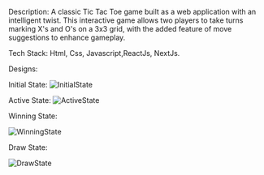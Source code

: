 Description: A classic Tic Tac Toe game built as a web application with an intelligent twist. This interactive game allows two players to take turns marking X's and O's on a 3x3 grid, with the added feature of move suggestions to enhance gameplay.

Tech Stack: Html, Css, Javascript,ReactJs, NextJs.

Designs:

Initial State:
![InitialState](https://github.com/user-attachments/assets/4bc6968a-ca1e-4d8f-b5a7-bcab56c155f8)

Active State:
![ActiveState](https://github.com/user-attachments/assets/44b95f0c-edce-454a-acb4-ab363b18ac0e)

Winning State:

![WinningState](https://github.com/user-attachments/assets/8ec30bba-4667-4a30-98c6-f84602db1e15)

Draw State:

![DrawState](https://github.com/user-attachments/assets/b5843e8a-72a1-44b0-8480-6b84a6a63587)


